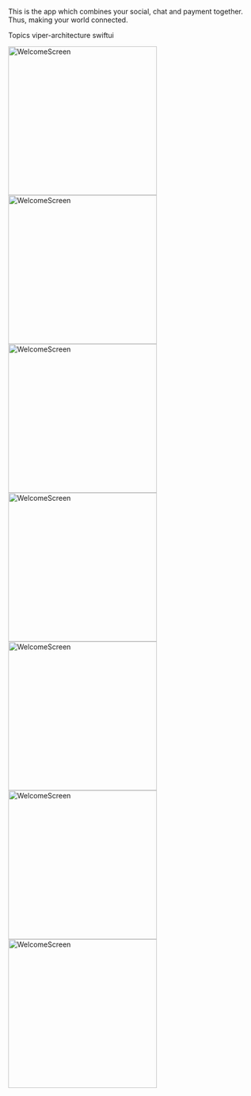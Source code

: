 This is the app which combines your social, chat and payment together. Thus, making your world connected.

Topics
viper-architecture swiftui
<p align="centre">
<img src="https://github.com/user-attachments/assets/9e1a8219-3411-48af-b4bc-6c1f3fc114db" alt="WelcomeScreen"  width="300"/>
<img src ="https://github.com/user-attachments/assets/6ac22b20-db8b-4b1b-824e-a949addf557b" alt="WelcomeScreen"  width="300"/>
<img src ="https://github.com/user-attachments/assets/58374532-5378-43bf-8e48-8bfdb359841c" alt="WelcomeScreen"  width="300"/>
<img src ="https://github.com/user-attachments/assets/6fc8926a-3b66-4c52-b86b-00bf471639dd" alt="WelcomeScreen"  width="300"/>
<img src ="https://github.com/user-attachments/assets/81d94bf9-f33d-4a6f-90e0-fcfbbfc69a04" alt="WelcomeScreen"  width="300"/>
<img src ="https://github.com/user-attachments/assets/3187b06d-78fe-4359-ac39-c59b3d9eb31a" alt="WelcomeScreen"  width="300"/>
<img src ="https://github.com/user-attachments/assets/7b66814c-b9cf-4759-bd5a-87a2afba1bc4" alt="WelcomeScreen"  width="300"/>

</p>

